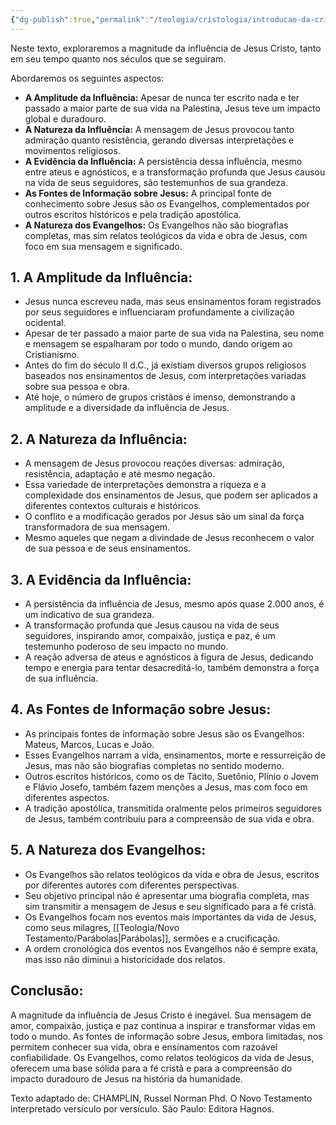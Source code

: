 ```yaml
---
{"dg-publish":true,"permalink":"/teologia/cristologia/introducao-da-cristologia/","title":"1. A introdução da Cristologia","metatags":{"description":"a magnitude da influência de Jesus Cristo, tanto em seu tempo quanto nos séculos que se seguiram."},"tags":["Teologia","Cristologia"],"updated":"2025-02-05T15:46:08.059-03:00"}
---
```



Neste texto, exploraremos a magnitude da influência de Jesus Cristo, tanto em seu tempo quanto nos séculos que se seguiram.

 Abordaremos os seguintes aspectos:

- **A Amplitude da Influência:** Apesar de nunca ter escrito nada e ter passado a maior parte de sua vida na Palestina, Jesus teve um impacto global e duradouro.
- **A Natureza da Influência:** A mensagem de Jesus provocou tanto admiração quanto resistência, gerando diversas interpretações e movimentos religiosos.
- **A Evidência da Influência:** A persistência dessa influência, mesmo entre ateus e agnósticos, e a transformação profunda que Jesus causou na vida de seus seguidores, são testemunhos de sua grandeza.
- **As Fontes de Informação sobre Jesus:** A principal fonte de conhecimento sobre Jesus são os Evangelhos, complementados por outros escritos históricos e pela tradição apostólica.
- **A Natureza dos Evangelhos:** Os Evangelhos não são biografias completas, mas sim relatos teológicos da vida e obra de Jesus, com foco em sua mensagem e significado.

## **1. A Amplitude da Influência:**

- Jesus nunca escreveu nada, mas seus ensinamentos foram registrados por seus seguidores e influenciaram profundamente a civilização ocidental.
- Apesar de ter passado a maior parte de sua vida na Palestina, seu nome e mensagem se espalharam por todo o mundo, dando origem ao Cristianismo.
- Antes do fim do século II d.C., já existiam diversos grupos religiosos baseados nos ensinamentos de Jesus, com interpretações variadas sobre sua pessoa e obra.
- Até hoje, o número de grupos cristãos é imenso, demonstrando a amplitude e a diversidade da influência de Jesus.

## **2. A Natureza da Influência:**

- A mensagem de Jesus provocou reações diversas: admiração, resistência, adaptação e até mesmo negação.
- Essa variedade de interpretações demonstra a riqueza e a complexidade dos ensinamentos de Jesus, que podem ser aplicados a diferentes contextos culturais e históricos.
- O conflito e a modificação gerados por Jesus são um sinal da força transformadora de sua mensagem.
- Mesmo aqueles que negam a divindade de Jesus reconhecem o valor de sua pessoa e de seus ensinamentos.

## **3. A Evidência da Influência:**

- A persistência da influência de Jesus, mesmo após quase 2.000 anos, é um indicativo de sua grandeza.
- A transformação profunda que Jesus causou na vida de seus seguidores, inspirando amor, compaixão, justiça e paz, é um testemunho poderoso de seu impacto no mundo.
- A reação adversa de ateus e agnósticos à figura de Jesus, dedicando tempo e energia para tentar desacreditá-lo, também demonstra a força de sua influência.

## **4. As Fontes de Informação sobre Jesus:**

- As principais fontes de informação sobre Jesus são os Evangelhos: Mateus, Marcos, Lucas e João.
- Esses Evangelhos narram a vida, ensinamentos, morte e ressurreição de Jesus, mas não são biografias completas no sentido moderno.
- Outros escritos históricos, como os de Tácito, Suetônio, Plínio o Jovem e Flávio Josefo, também fazem menções a Jesus, mas com foco em diferentes aspectos.
- A tradição apostólica, transmitida oralmente pelos primeiros seguidores de Jesus, também contribuiu para a compreensão de sua vida e obra.

## **5. A Natureza dos Evangelhos:**

- Os Evangelhos são relatos teológicos da vida e obra de Jesus, escritos por diferentes autores com diferentes perspectivas.
- Seu objetivo principal não é apresentar uma biografia completa, mas sim transmitir a mensagem de Jesus e seu significado para a fé cristã.
- Os Evangelhos focam nos eventos mais importantes da vida de Jesus, como seus milagres, [[Teologia/Novo Testamento/Parábolas\|Parábolas]], sermões e a crucificação.
- A ordem cronológica dos eventos nos Evangelhos não é sempre exata, mas isso não diminui a historicidade dos relatos.

## **Conclusão:**

A magnitude da influência de Jesus Cristo é inegável. Sua mensagem de amor, compaixão, justiça e paz continua a inspirar e transformar vidas em todo o mundo. As fontes de informação sobre Jesus, embora limitadas, nos permitem conhecer sua vida, obra e ensinamentos com razoável confiabilidade. Os Evangelhos, como relatos teológicos da vida de Jesus, oferecem uma base sólida para a fé cristã e para a compreensão do impacto duradouro de Jesus na história da humanidade.

Texto adaptado de: CHAMPLIN, Russel Norman Phd. O Novo Testamento interpretado versículo por versículo. São Paulo: Editora Hagnos.
